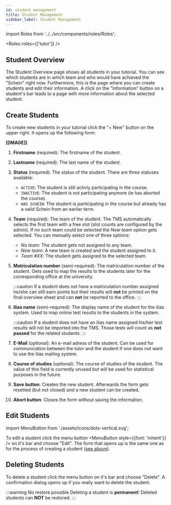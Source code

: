 ```yaml
---
id: student_management
title: Student Management
sidebar_label: Student Management
---
```


import Roles from '../../src/components/roles/Roles';

<Roles roles={['tutor']} />

## Student Overview

The Student Overview page shows all students in your tutorial.
You can see which students are in which team and who would have achieved the "Schein" right now.
Furthermore, this is the page where you can create students and edit their information.
A click on the "Information" button on a student's bar leads to a page with more information about the selected student.

## Create Students

To create new students in your tutorial click the "+ New" button on the upper right. It opens up the following form:

<!-- TODO: IMAGE -->

**[[IMAGE]]**

1.  **Firstname** (required): The firstname of the student.

1.  **Lastname** (required): The last name of the student.

1.  **Status** (required): The status of the student. There are three statuses available:

    - `ACTIVE`: The student is still activly participating in the course.
    - `INACTIVE`: The student is not participating anymore (ie has aborted the course).
    - `HAS SCHEIN`: The student is participating in the course but already has a valid Schein from an earlier term.

1.  **Team** (required): The team of the student.
    The TMS automatically selects the first team with a free slot (slot counts are configured by the admin). If no such team could be selected the _New team_ option gets selected.
    You can manually select one of three options:

    - _No team_: The student gets not assigned to any team.
    - _New team_: A new team is created and the student assigned to it.
    - _Team #XX_: The student gets assigned to the selected team.

1.  **Matriculation number** (semi-required): The matriculation number of the student. Gets used to map the results to the students later for the corresponding office at the university.

    :::caution
    If a student does not have a matriculation number assigned he/she can still earn points but their results will **not** be printed on the final overview sheet and can **not** be reported to the office.
    :::

1.  **Ilias name** (semi-required): The display name of the student for the ilias system. Used to map online test results to the students in the system.

    :::caution
    If a student does not have an ilias name assigned his/her test results will not be imported into the TMS. Those tests will count as **not passed** for the related students.
    :::

1.  **E-Mail** (optional): An e-mail adress of the student. Can be used for communication between the tutor and the student if one does not want to use the ilias mailing system.

1.  **Course of studies** (optional): The course of studies of the student. The value of this field is currently unused but will be used for statistical purposes in the future.

1.  **Save button**: Creates the new student. Afterwards the form gets resetted (but not closed) and a new student can be created.

1.  **Abort button**: Closes the form without saving the information.

## Edit Students

import MenuButton from './assets/icons/dots-vertical.svg';

To edit a student click the menu button <MenuButton style={{font: 'inherit'}} /> on it's bar and choose "Edit". The form that opens up is the same one as for the process of creating a student ([see above](#create-students)).

## Deleting Students

To delete a student click the menu button <MenuButton /> on it's bar and choose "Delete". A confirmation dialog opens up if you really want to delete the student.

:::warning No restore possible
Deleting a student is **permanent**! Deleted students can **NOT** be restored.
:::
